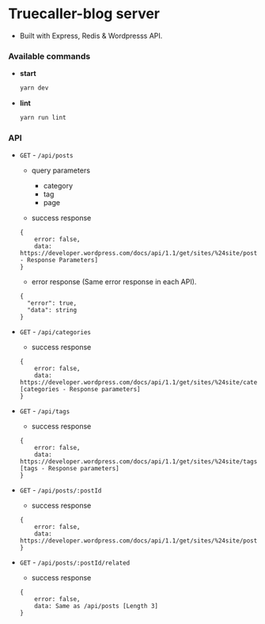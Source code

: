 # Truecaller-blog server

- Built with Express, Redis & Wordpresss API.

### Available commands

- **start**

  ```bash
  yarn dev
  ```

- **lint**

  ```bash
  yarn run lint
  ```

### API

- `GET` - `/api/posts`

  - query parameters

    - category
    - tag
    - page

  - success response

  ```
  {
      error: false,
      data: https://developer.wordpress.com/docs/api/1.1/get/sites/%24site/posts/[posts - Response Parameters]
  }
  ```

  - error response (Same error response in each API).

  ```
  {
    "error": true,
    "data": string
  }
  ```

- `GET` - `/api/categories`

  - success response

  ```
  {
      error: false,
      data: https://developer.wordpress.com/docs/api/1.1/get/sites/%24site/categories [categories - Response parameters]
  }
  ```

- `GET` - `/api/tags`

  - success response

  ```
  {
      error: false,
      data: https://developer.wordpress.com/docs/api/1.1/get/sites/%24site/tags [tags - Response parameters]
  }
  ```

- `GET` - `/api/posts/:postId`

  - success response

  ```
  {
      error: false,
      data: https://developer.wordpress.com/docs/api/1.1/get/sites/%24site/posts/%24post_ID
  }
  ```

- `GET` - `/api/posts/:postId/related`

  - success response

  ```
  {
      error: false,
      data: Same as /api/posts [Length 3]
  }
  ```
